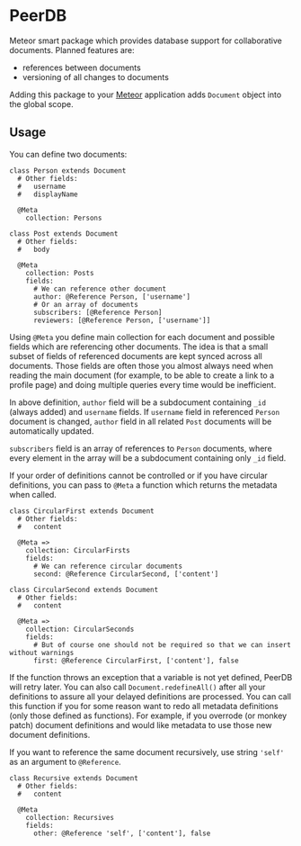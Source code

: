 PeerDB
======

Meteor smart package which provides database support for collaborative documents. Planned features are:
 * references between documents
 * versioning of all changes to documents

Adding this package to your [Meteor](http://www.meteor.com/) application adds `Document` object into the global scope.

Usage
-----

You can define two documents:

    class Person extends Document
      # Other fields:
      #   username
      #   displayName

      @Meta
        collection: Persons

    class Post extends Document
      # Other fields:
      #   body

      @Meta
        collection: Posts
        fields:
          # We can reference other document
          author: @Reference Person, ['username']
          # Or an array of documents
          subscribers: [@Reference Person]
          reviewers: [@Reference Person, ['username']]

Using `@Meta` you define main collection for each document and possible fields which are referencing
other documents. The idea is that a small subset of fields of referenced documents are kept synced
across all documents. Those fields are often those you almost always need when reading the main document
(for example, to be able to create a link to a profile page) and doing multiple queries every time would
be inefficient.

In above definition, `author` field will be a subdocument containing `_id` (always added) and `username`
fields. If `username` field in referenced `Person` document is changed, `author` field in all related
`Post` documents will be automatically updated.

`subscribers` field is an array of references to `Person` documents, where every element in the array will
be a subdocument containing only `_id` field.

If your order of definitions cannot be controlled or if you have circular definitions, you can pass to
`@Meta` a function which returns the metadata when called.

    class CircularFirst extends Document
      # Other fields:
      #   content

      @Meta =>
        collection: CircularFirsts
        fields:
          # We can reference circular documents
          second: @Reference CircularSecond, ['content']

    class CircularSecond extends Document
      # Other fields:
      #   content

      @Meta =>
        collection: CircularSeconds
        fields:
          # But of course one should not be required so that we can insert without warnings
          first: @Reference CircularFirst, ['content'], false

If the function throws an exception that a variable is not yet defined, PeerDB will retry later. You can
also call `Document.redefineAll()` after all your definitions to assure all your delayed definitions are
processed. You can call this function if you for some reason want to redo all metadata definitions
(only those defined as functions). For example, if you overrode (or monkey patch) document definitions and
would like metadata to use those new document definitions.

If you want to reference the same document recursively, use string `'self'` as an argument to `@Reference`.

    class Recursive extends Document
      # Other fields:
      #   content

      @Meta
        collection: Recursives
        fields:
          other: @Reference 'self', ['content'], false
